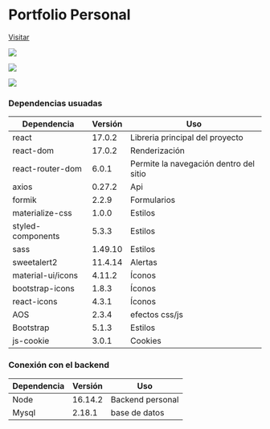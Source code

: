 # Portfolio Personal

[Visitar](https://nvergara-portfolio.netlify.app/)

![](https://firebasestorage.googleapis.com/v0/b/portfolio-c32fd.appspot.com/o/readMe%2Fchrome_6t1Z9tLiVS.png?alt=media&token=a265474f-488f-4563-99cb-8646ad2a4dbb)

![](https://firebasestorage.googleapis.com/v0/b/portfolio-c32fd.appspot.com/o/readMe%2Fchrome_LudlAS0rgE.png?alt=media&token=760b2967-00bc-4337-88a8-f5e3004913c3)

![](https://firebasestorage.googleapis.com/v0/b/portfolio-c32fd.appspot.com/o/readMe%2Fchrome_j8iboO5svv.png?alt=media&token=f752316f-3562-466e-b6c2-9d69697047a8)




### Dependencias usuadas

|  Dependencia |  Versión   | Uso  |
| ------------ | ------------ | ------------ |
| react  | 17.0.2   |  Libreria principal del proyecto   |
| react-dom  | 17.0.2   |  Renderización  |
| react-router-dom  |  6.0.1  | Permite la navegación dentro del sitio |
| axios | 0.27.2 | Api |
| formik | 2.2.9 | Formularios |
| materialize-css | 1.0.0 | Estilos|
| styled-components | 5.3.3 | Estilos|
| sass | 1.49.10| Estilos|
| sweetalert2 |11.4.14|  Alertas|
| material-ui/icons| 4.11.2  | Íconos|
| bootstrap-icons| 1.8.3  | Íconos|
| react-icons| 4.3.1  | Íconos|
| AOS | 2.3.4  | efectos css/js|
| Bootstrap | 5.1.3  | Estilos |
| js-cookie | 3.0.1  | Cookies |



### Conexión con el backend
|  Dependencia |  Versión   | Uso  |
| ------------ | ------------ | ------------ |
| Node | 16.14.2  | Backend personal|
| Mysql | 2.18.1  | base de datos|






